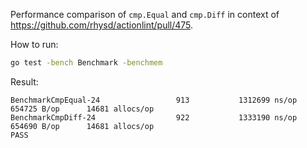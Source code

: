 Performance comparison of `cmp.Equal` and `cmp.Diff` in context of https://github.com/rhysd/actionlint/pull/475.

How to run:

```sh
go test -bench Benchmark -benchmem
```

Result:

```
BenchmarkCmpEqual-24                 913           1312699 ns/op          654725 B/op      14681 allocs/op
BenchmarkCmpDiff-24                  922           1333190 ns/op          654690 B/op      14681 allocs/op
PASS
```
